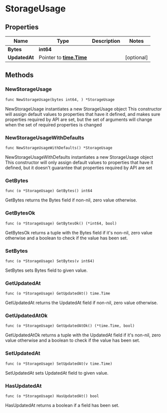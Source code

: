 # StorageUsage

## Properties

|Name | Type | Description | Notes|
|------------ | ------------- | ------------- | -------------|
|**Bytes** | **int64** |  | |
|**UpdatedAt** | Pointer to [**time.Time**](time.Time.md) |  | [optional] |

## Methods

### NewStorageUsage

`func NewStorageUsage(bytes int64, ) *StorageUsage`

NewStorageUsage instantiates a new StorageUsage object
This constructor will assign default values to properties that have it defined,
and makes sure properties required by API are set, but the set of arguments
will change when the set of required properties is changed

### NewStorageUsageWithDefaults

`func NewStorageUsageWithDefaults() *StorageUsage`

NewStorageUsageWithDefaults instantiates a new StorageUsage object
This constructor will only assign default values to properties that have it defined,
but it doesn't guarantee that properties required by API are set

### GetBytes

`func (o *StorageUsage) GetBytes() int64`

GetBytes returns the Bytes field if non-nil, zero value otherwise.

### GetBytesOk

`func (o *StorageUsage) GetBytesOk() (*int64, bool)`

GetBytesOk returns a tuple with the Bytes field if it's non-nil, zero value otherwise
and a boolean to check if the value has been set.

### SetBytes

`func (o *StorageUsage) SetBytes(v int64)`

SetBytes sets Bytes field to given value.


### GetUpdatedAt

`func (o *StorageUsage) GetUpdatedAt() time.Time`

GetUpdatedAt returns the UpdatedAt field if non-nil, zero value otherwise.

### GetUpdatedAtOk

`func (o *StorageUsage) GetUpdatedAtOk() (*time.Time, bool)`

GetUpdatedAtOk returns a tuple with the UpdatedAt field if it's non-nil, zero value otherwise
and a boolean to check if the value has been set.

### SetUpdatedAt

`func (o *StorageUsage) SetUpdatedAt(v time.Time)`

SetUpdatedAt sets UpdatedAt field to given value.

### HasUpdatedAt

`func (o *StorageUsage) HasUpdatedAt() bool`

HasUpdatedAt returns a boolean if a field has been set.


